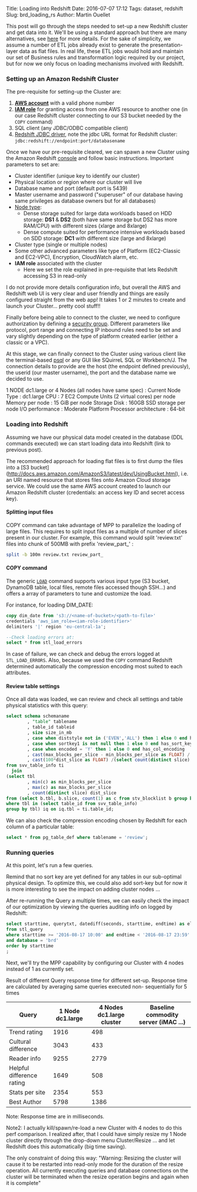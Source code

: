 Title: Loading into Redshift
Date: 2016-07-07 17:12
Tags: dataset, redshift
Slug: brd_loading_rs
Author: Martin Ouellet
<!-- Status: draft -->

This post will go through the steps needed to set-up a new Redshift cluster and get data into it.  We'll be using a standard approach but there are many alternatives, see [here](https://www.blendo.co/amazon-redshift-guide-data-analyst/import-and-export-data/load-data-into-amazon-redshift/) for more details.  For the sake of simplicity, we assume a number of ETL jobs already exist to generate the presentation-layer data as flat files.  In real life, these ETL jobs would hold and maintain our set of Business rules and transformation logic required by our project, but for now we only focus on loading mechanisms involved with Redshift.

### Setting up an Amazon Redshift Cluster

The pre-requisite for setting-up the Cluster are:
  1. [**AWS account**](http://aws.amazon.com/) with a valid phone number
  2. [**IAM role**](http://docs.aws.amazon.com/redshift/latest/mgmt/configure-jdbc-connection.html) for granting access from one AWS resource to another one (in our case Redshift cluster connecting to our S3 bucket needed by the `COPY` command)
  3. SQL client (any JDBC/ODBC compatible client)
  4. [Redshift JDBC driver](http://docs.aws.amazon.com/redshift/latest/mgmt/configure-jdbc-connection.html#download-jdbc-driver), note the jdbc URL format for Redshift cluster: `jdbc:redshift://endpoint:port/databasename`

Once we have our pre-requisite cleared, we can spawn a new Cluster using the Amazon Redshift [console](https://console.aws.amazon.com/redshift) and follow basic instructions.  Important parameters to set are:

  - Cluster identifier (unique key to identify our cluster)
  - Physical location or region where our cluster will live
  - Database name and port (default port is 5439)
  - Master username and password ("superuser" of our database having same privileges as database owners but for all databases)
  - [Node type](http://docs.aws.amazon.com/redshift/latest/mgmt/working-with-clusters.html):
      * Dense storage suited for large data workloads based on HDD storage: **DS1** & **DS2** (both have same storage but DS2 has more RAM/CPU) with different sizes (xlarge and 8xlarge)
      * Dense compute suited for performance intensive workloads based on SDD storage: **DC1** with different size (large and 8xlarge)
  - Cluster type (single or multiple nodes)
  - Some other advanced parameters like type of Platform (EC2-Classic and EC2-VPC), Encryption, CloudWatch alarm, etc.
  - **IAM role** associated with the cluster
      * Here we set the role explained in pre-requisite that lets Redshift accessing S3 in read-only

I do not provide more details configuration info, but overall the AWS and Redshift web UI is very clear and user friendly and things are easily configured straight from the web app!  It takes 1 or 2 minutes to create and launch your Cluster... pretty cool stuff!!  

Finally before being able to connect to the cluster, we need to configure authorization by defining a [security group](http://docs.aws.amazon.com/redshift/latest/gsg/rs-gsg-authorize-cluster-access.html). Different parameters like protocol, port range and connecting IP inbound rules need to be set and vary slightly depending on the type of platform created earlier (either a classic or a VPC).

At this stage, we can finally connect to the Cluster using various client like the terminal-based [psql](http://www.postgresql.org/docs/8.4/static/app-psql.html) or any GUI like SQuirreL SQL or Workbench/J.  The connection details to provide are the host (the endpoint defined previously), the userid (our master username), the port and the database name we decided to use.  


1 NODE dc1.large  or 4 Nodes (all nodes have same spec) :
Current Node Type : 	dc1.large
CPU :    	7 EC2 Compute Units (2 virtual cores) per node
Memory per node : 	15 GiB per node
Storage Disk  : 	160GB SSD storage per node
I/O performance : Moderate
Platform Processor architecture :  	64-bit

### Loading into Redshift

Assuming we have our physical data model created in the database (DDL commands executed) we can start loading data into Redshift (link to previous post).

The recommended approach for loading flat files is to first dump the files into a [S3 bucket] (http://docs.aws.amazon.com/AmazonS3/latest/dev/UsingBucket.html), i.e. an URI named resource that stores files onto Amazon Cloud storage service.  We could use the same AWS account created to launch our Amazon Redshift cluster (credentials: an access key ID and secret access key).

#### Splitting input files

COPY command can take advantage of MPP to parallelize the loading of large files. This requires to split input files as a multiple of number of slices present in our cluster.  For example, this command would split 'review.txt' files into chunk of 500MB with prefix 'review_part_' :

```bash
split -b 100m review.txt review_part_
```

#### COPY command

The generic [`LOAD`](http://docs.aws.amazon.com/redshift/latest/dg/r_COPY.html) command supports various input type (S3 bucket, DynamoDB table, local files, remote files accessed though SSH...) and offers a array of parameters to tune and customize the load.  

For instance, for loading DIM_DATE:

```sql
copy dim_date from 's3://<name-of-bucket>/<path-to-file>'
credentials 'aws_iam_role=<iam-role-identifier>'
delimiters '|' region 'eu-central-1a';

--Check loading errors at:
select * from stl_load_errors

```

In case of failure, we can check and debug the errors logged at `STL_LOAD_ERRORS`.  Also, because we used the `COPY` command Redshift determined automatically the compression encoding most suited to each attributes.  


#### Review table settings

Once all data was loaded, we can review and check all settings and table physical statistics with this query:

```sql
select schema schemaname
        , "table" tablename
        , table_id tableid
        , size size_in_mb
        , case when diststyle not in ('EVEN','ALL') then 1 else 0 end has_dist_key
        , case when sortkey1 is not null then 1 else 0 end has_sort_key
        , case when encoded = 'Y' then 1 else 0 end has_col_encoding
        , cast(max_blocks_per_slice - min_blocks_per_slice as FLOAT) / greatest(nvl(min_blocks_per_slice,0)::int,1) ratio_skew_across_slices
        , cast(100*dist_slice as FLOAT) /(select count(distinct slice) from stv_slices) pct_slices_populated
from svv_table_info ti
  join
(select tbl
        , min(c) as min_blocks_per_slice
        , max(c) as max_blocks_per_slice
        , count(distinct slice) dist_slice
from (select b.tbl, b.slice, count(1) as c from stv_blocklist b group by 1,2)
where tbl in (select table_id from svv_table_info)
group by tbl) iq on iq.tbl = ti.table_id;
```

We can also check the compression encoding chosen by Redshift for each column of a particular table:

```sql
select * from pg_table_def where tablename = 'review';
```

### Running queries

At this point, let's run a few queries.

Remind that no sort key are yet defined for any tables in our sub-optimal physical design.  To optimize this, we could also add sort-key but for now it is more interesting to see the impact on adding cluster nodes ...

After re-running the Query a multiple times, we can easily check the impact of our optimization by viewing the queries auditing info on logged by Redshift:


```sql
select starttime, querytxt, datediff(seconds, starttime, endtime) as elapse_sec
from stl_query
where starttime >= '2016-08-17 10:00' and endtime < '2016-08-17 23:59'
and database = 'brd'
order by starttime
;
```

Next, we'll try the MPP capability by configuring our Cluster with 4 nodes instead of 1 as currently set.

Result of different Query response time for different set-up.  Response time are calculated by averaging same queries executed non- sequentially for 5 times

| Query | **1 Node dc1.large** | **4 Nodes dc1.large** cluster | **Baseline commodity server (iMAC ...)** |
|----|----|----|---|
| Trend rating | 1916 | 498  |  |
| Cultural difference | 3043 | 433 |  |
| Reader info | 9255 | 2779 |  |
| Helpful difference rating | 1649 | 508 |  |
| Stats per site | 2354 | 553 |  |
| Best Author | 5798 | 1386 |  | |

Note: Response time are in milliseconds.

Note2:  I actually kill/spawn/re-load a new Cluster with 4 nodes to do this perf comparison.  I realized after, that I could have simply resize my 1 Node cluster directly through the drop-down menu Cluster/Resize ... and let Redshift does this automatically (big time saving).

The only constraint of doing this way: "Warning: Resizing the cluster will cause it to be restarted into read-only mode for the duration of the resize operation. All currently executing queries and database connections on the cluster will be terminated when the resize operation begins and again when it is complete"
